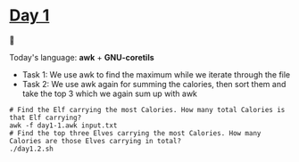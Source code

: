 # [Day 1](https://adventofcode.com/2022/day/1) 
:gift:

Today's language: **awk** + **GNU-coretils**

- Task 1: We use awk to find the maximum while we iterate through the file
- Task 2: We use awk again for summing the calories, then sort them and take the top 3 which we again sum up with awk
```shell
# Find the Elf carrying the most Calories. How many total Calories is that Elf carrying?
awk -f day1-1.awk input.txt
# Find the top three Elves carrying the most Calories. How many Calories are those Elves carrying in total?
./day1.2.sh
```
